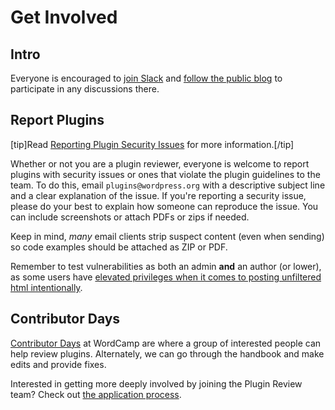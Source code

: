 # Get Involved

## Intro

Everyone is encouraged to [join Slack](https://wordpress.slack.com/archives/C1LBM36LC) and [follow the public blog](https://make.wordpress.org/plugins/) to participate in any discussions there.

## Report Plugins

[tip]Read [Reporting Plugin Security Issues](https://developer.wordpress.org/plugins/wordpress-org/plugin-security/reporting-plugin-security-issues/) for more information.[/tip]

Whether or not you are a plugin reviewer, everyone is welcome to report plugins with security issues or ones that violate the plugin guidelines to the team. To do this, email `plugins@wordpress.org` with a descriptive subject line and a clear explanation of the issue. If you're reporting a security issue, please do your best to explain how someone can reproduce the issue. You can include screenshots or attach PDFs or zips if needed.

Keep in mind, _many_ email clients strip suspect content (even when sending) so code examples should be attached as ZIP or PDF.

Remember to test vulnerabilities as both an admin **and** an author (or lower), as some users have [elevated privileges when it comes to posting unfiltered html intentionally](https://make.wordpress.org/core/handbook/testing/reporting-security-vulnerabilities/#why-are-some-users-allowed-to-post-unfiltered-html).

## Contributor Days

[Contributor Days](https://make.wordpress.org/community/handbook/meetup-organizer/event-formats/contributor-day/) at WordCamp are where a group of interested people can help review plugins. Alternately, we can go through the handbook and make edits and provide fixes.

Interested in getting more deeply involved by joining the Plugin Review team? Check out [the application process](https://make.wordpress.org/plugins/handbook/apply/).
